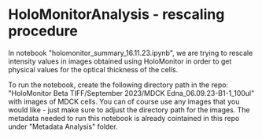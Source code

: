 # HoloMonitorAnalysis - rescaling procedure 
In notebook "holomonitor_summary_16.11.23.ipynb", we are trying to rescale intensity values in images obtained using HoloMonitor in order to get physical values for the optical thickness of the cells. 

To run the notebook, create the following directory path in the repo: "HoloMonitor Beta TIFF/September 2023/MDCK Edna_06.09.23-B1-1_100ul" with images of MDCK cells. You can of course use any images that you would like - just make sure to adjust the directory path for the images. The metadata needed to run this notebook is already cointained in this repo under "Metadata Analysis" folder. 
